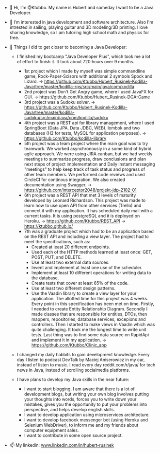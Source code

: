 - 👋 Hi, I’m @Ktubbo. My name is Hubert and someday I want to be a Java Developer.
- 👀 I’m interested in java development and software architecture. Also I'm intrested in sailing, playing guitar and 3D modeling/3D printing. I love sharing knowledge, 
so I am tutoring high school math and physics for free.
- 🌱 Things I did to get closer to becoming a Java Developer:
    - I finished my bootcamp "Java Developer Plus", which took me a lot of effort to finish it. It took about 720 hours over 9 months.
      - 1st project which I made by myself was simple commandline game, Rock-Paper-Scisors with additional 2 symbols Spock and Lizard.
        -> https://github.com/Ktubbo/Hubert_Rusinek-Kodilla-Java/tree/master/kodilla-rps/src/main/java/com/kodilla
      - 2nd project was Don't Get Angry game, where I used JavaFX for GUI. 
        -> https://github.com/Ktubbo/Hubert_Rusinek-DGA-Game
      - 3rd project was a Sudoku solver.
        -> https://github.com/Ktubbo/Hubert_Rusinek-Kodilla-Java/tree/master/kodilla-sudoku/src/main/java/com/kodilla/sudoku
      - 4th project was a REST api for library management, where I used SpringBoot (Data JPA, Data JDBC, WEB), lombok and two databases (H2 for tests, MySQL 
      for application perposes).
        -> https://github.com/Ktubbo/kodilla-library
      - 5th project was a team project where the main goal was to try teamwork. We worked asynchronously in a some kind of hybrid agile approach. We were using JIRA 
      canban, but we had weekly meetings to summarize progress, draw conclusions and plan next steps of project implementation and Daily instant messaging 
      "meetings" to help keep track of task status and progress of other team members. We performed code reviews and used CircleCI for continous integration.
      We also created documentation using Swagger.
        -> https://github.com/interceptor2048/projekt-jdp-2102-01
      - 6th project was a REST API that met 3 levels of maturity developed by Leonard Richardson. This project was made to learn how to use open API from other services
      (Trello) and connect it with my application. It has scheduled daily mail with a current tasks. It is using postgreSQL and it is deployed on Heroku.
        -> https://github.com/Ktubbo/REST_API
        -> https://ktubbo.github.io/
      - 7th was a graduate project which had to be an application based on the REST API and including a view layer. The project had to meet the specifications, such as: 
        - Created at least 20 different endpoints.
        - Used each of the HTTP methods learned at least once: GET, POST, PUT, and DELETE.
        - Use at least two external data sources.
        - Invent and implement at least one use of the scheduler.
        - Implement at least 10 different operations for writing data to the database.
        - Create tests that cover at least 65% of the code.
        - Use at least two different design patterns.
        - Use the Vaadin library to create a view layer for your application.
        The allotted time for this project was 4 weeks. Every point in this specification has been met on time. Firstly, I needed to create Entity Relationship Diagram.
        Secondly I made classes that are responsible for entities, DTOs, then mappers, repositories, database services, excepions and controllers. Then I started to make
        views in Vaadin which was quite challenging. It took me the longest time to write unit tests. Last thing was to find some data source on RapidApi and implement
        it in my application.
        -> https://github.com/Ktubbo/Clinic_app
  - I changed my daily habbits to gain development knowledge. Every day I listen to podcast DevTalk by Maciej Aniserowicz in my car, instead of listen to music. I read
  every day reddit.com/r/java/ for tech news in Java, instead of scrolling socialmedia platforms.
  
  - I have plans to develop my Java skills in the near future:
    - I want to start blogging. I am aware that there is a lot of development blogs, but writing your own blog involves putting your thoughts into words, forces you to 
    write down your mistakes, gives you the opportunity to put your problems into perspective, and helps develop english skills.
    - I want to develop application using microservices architecture.
    - I want to develop facebook messenger bot (using Heroku and Selenium WebDriver), to inform me and my friends about computer equipment sales.
    - I want to contribute in some open source project.
    
- 📫 My linkedin: www.linkedin.com/in/hubert-rusinek

